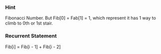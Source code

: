 ### Hint

Fibonacci Number.
But Fib[0] = Fab[1] = 1, which represent it has 1 way to climb to 0th or 1st stair.

### Recurrent Statement

Fib[i] = Fib[i - 1] + Fib[i - 2]
